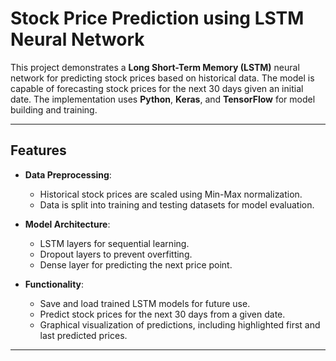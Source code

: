 # Stock Price Prediction using LSTM Neural Network

This project demonstrates a **Long Short-Term Memory (LSTM)** neural network for predicting stock prices based on historical data. The model is capable of forecasting stock prices for the next 30 days given an initial date. The implementation uses **Python**, **Keras**, and **TensorFlow** for model building and training.

---

## Features

- **Data Preprocessing**:
  - Historical stock prices are scaled using Min-Max normalization.
  - Data is split into training and testing datasets for model evaluation.
  
- **Model Architecture**:
  - LSTM layers for sequential learning.
  - Dropout layers to prevent overfitting.
  - Dense layer for predicting the next price point.
  
- **Functionality**:
  - Save and load trained LSTM models for future use.
  - Predict stock prices for the next 30 days from a given date.
  - Graphical visualization of predictions, including highlighted first and last predicted prices.

---

